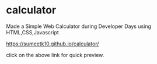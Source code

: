 # calculator

Made a Simple Web Calculator during Developer Days using HTML,CSS,Javascript

https://sumeetk10.github.io/calculator/

click on the above link for quick preview.
